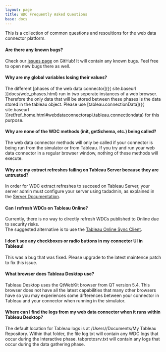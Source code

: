 ```yaml
---
layout: page
title: WDC Frequently Asked Questions
base: docs
---
```


This is a collection of common questions and resoultions for the web data connector platform.


#### Are there any known bugs?

Check our [issues page](https://github.com/tableau/webdataconnector/issues) on GitHub! It will contain any known bugs.  Feel free to open new bugs there as well.

#### Why are my global variables losing their values? 

The different [phases of the web data connector]({{ site.baseurl }}docs/wdc_phases.html) run in two seperate 
instances of a web browser.  Therefore the only data that will be stored between these phases is the data
stored in the tableau object.  Please use [tableau.connectionData]({{ site.baseurl }}ref/ref_home.html#webdataconnectorapi.tableau.connectiondata) for this purpose.

#### Why are none of the WDC methods (init, getSchema, etc.) being called? 

The web data connector methods will only be called if your connector is being run from the simulator
or from Tableau.  If you try and run your web data connector in a regular browser window, nothing of these methods will execute. 

#### Why are my extract refreshes failing on Tableau Server because they are untrusted?

In order for WDC extract refreshes to succeed on Tableau Server, your server admin must configure your 
server using tadadmin, as explained in the [Server Documentation](http://onlinehelp.tableau.com/v0.0/server/en-us/help.htm#datasource_wdc.htm?). 

#### Can I refresh WDCs on Tableau Online?

Currently, there is no way to directly refresh WDCs published to Online due to security risks.  
The suggested alternative is to use the [Tableau Online Sync Client](https://onlinehelp.tableau.com/current/online/en-us/to_sync_local_data.htm).

#### I don't see any checkboxes or radio buttons in my connector UI in Tableau!

This was a bug that was fixed.  Please upgrade to the latest maintence patch to fix this issue.

#### What browser does Tableau Desktop use? 

Tableau Desktop uses the QtWebKit browser from QT version 5.4.  This browser does not have all
the latest capabilities that many other browsers have so you may experiences some differences between 
your connector in Tableau and your connector when running in the simulator.

#### Where can I find the logs from my web data connector when it runs within Tableau Desktop? 

The default location for Tableau logs is at  /Users/<username>/Documents/My Tableau Repository.  Within that folder, the file log.txt will contain any WDC logs that occur during the Interactive phase.  tabprotosrv.txt will contain any logs that occur during the data gathering phase. 